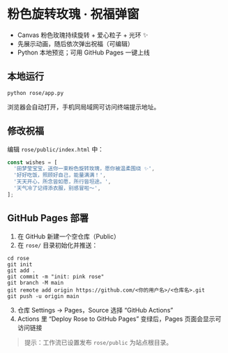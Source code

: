 # 粉色旋转玫瑰 · 祝福弹窗

- Canvas 粉色玫瑰持续旋转 + 爱心粒子 + 光环 ✨
- 先展示动画，随后依次弹出祝福（可编辑）
- Python 本地预览；可用 GitHub Pages 一键上线

## 本地运行
```
python rose/app.py
```
浏览器会自动打开，手机同局域网可访问终端提示地址。

## 修改祝福
编辑 `rose/public/index.html` 中：
```js
const wishes = [
  '田梦莹宝宝，送你一束粉色旋转玫瑰，愿你被温柔围绕 ✨',
  '好好吃饭，照顾好自己，能量满满！',
  '天天开心，所念皆如愿，所行皆坦途。',
  '天气冷了记得添衣服，别感冒啦～',
];
```

## GitHub Pages 部署
1. 在 GitHub 新建一个空仓库（Public）
2. 在 `rose/` 目录初始化并推送：
```
cd rose
git init
git add .
git commit -m "init: pink rose"
git branch -M main
git remote add origin https://github.com/<你的用户名>/<仓库名>.git
git push -u origin main
```
3. 仓库 Settings → Pages，Source 选择 “GitHub Actions”
4. Actions 里 “Deploy Rose to GitHub Pages” 变绿后，Pages 页面会显示可访问链接

> 提示：工作流已设置发布 `rose/public` 为站点根目录。
